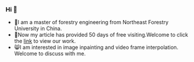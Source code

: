 ### Hi 👋

- 🧐I am a master of forestry engineering from Northeast Forestry University in China. 
- 📃Now my article has provided 50 days of free visiting.Welcome to click the [link](https://authors.elsevier.com/c/1dxGrMFvI1HF8) to view our work.
- 😸I am interested in image inpainting and video frame interpolation. Welcome to discuss with me.

